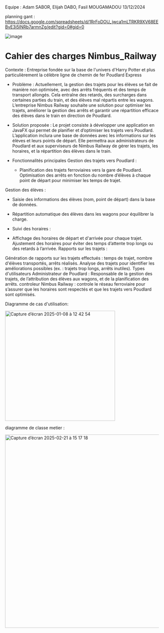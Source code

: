 Equipe : Adam SABOR, Elijah DABO, Fasil MOUGAMADOU
13/12/2024


planning gant : https://docs.google.com/spreadsheets/d/1RrFoDOU_jwca1mLTRKR9XV68EEBvE3i5lNRb7armnZg/edit?gid=0#gid=0

![image](https://github.com/user-attachments/assets/f478a8a8-fc38-4e6a-bdb8-529075d5afec)

# Cahier des charges Nimbus_Railway
Contexte : Entreprise fondée sur la base de l'univers d'Harry Potter et plus particulièrement la célèbre ligne de chemin de fer Poudlard Express
   
   - Problème : Actuellement, la gestion des trajets pour les élèves se fait de manière non optimisée, avec des arrêts fréquents et des temps de transport allongés. Cela entraîne des retards, des surcharges dans certaines parties du train, et des élèves mal répartis entre les wagons. L’entreprise Nimbus Railway souhaite une solution pour optimiser les trajets, améliorer la gestion des arrêts et garantir une répartition efficace des élèves dans le train en direction de Poudlard.
  
   - Solution proposée :
     Le projet consiste à développer une application en JavaFX qui permet de planifier et d’optimiser les trajets vers Poudlard. L’application inclura une base de données avec les informations sur les élèves et leurs points de départ. Elle permettra aux administrateurs de Poudlard et aux superviseurs de Nimbus Railway de gérer les trajets, les horaires, et la répartition des élèves dans le train.

- Fonctionnalités principales
Gestion des trajets vers Poudlard :

   - Planification des trajets ferroviaires vers la gare de Poudlard.
Optimisation des arrêts en fonction du nombre d’élèves à chaque point de départ pour minimiser les temps de trajet.

Gestion des élèves :

   - Saisie des informations des élèves (nom, point de départ) dans la base de données.
   - Répartition automatique des élèves dans les wagons pour équilibrer la charge.
   - Suivi des horaires :

- Affichage des horaires de départ et d'arrivée pour chaque trajet.
Ajustement des horaires pour éviter des temps d’attente trop longs ou des retards à l’arrivée.
Rapports sur les trajets :

Génération de rapports sur les trajets effectués : temps de trajet, nombre d'élèves transportés, arrêts réalisés.
Analyse des trajets pour identifier les améliorations possibles (ex. : trajets trop longs, arrêts inutiles).
Types d'utilisateurs
Administrateur de Poudlard :
Responsable de la gestion des trajets, de l’attribution des élèves aux wagons, et de la planification des arrêts.
controleur Nimbus Railway :
controle le réseau ferroviaire pour s’assurer que les horaires sont respectés et que les trajets vers Poudlard sont optimisés.

Diagramme de cas d'utilisation: 



<img width="360" alt="Capture d’écran 2025-01-08 à 12 42 54" src="https://github.com/user-attachments/assets/d1dab42f-f6e4-44e9-bbef-1ec8c10a192a" />


diagramme de classe metier :



<img width="632" alt="Capture d’écran 2025-02-21 à 15 17 18" src="https://github.com/user-attachments/assets/02fde670-7509-4b20-b624-13e6e80c9c6c" />


